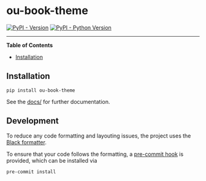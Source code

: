 # ou-book-theme

[![PyPI - Version](https://img.shields.io/pypi/v/ou-book-theme.svg)](https://pypi.org/project/ou-book-theme)
[![PyPI - Python Version](https://img.shields.io/pypi/pyversions/ou-book-theme.svg)](https://pypi.org/project/ou-book-theme)

-----

**Table of Contents**

- [Installation](#installation)

## Installation

```console
pip install ou-book-theme
```

See the [docs/](docs) for further documentation.

## Development

To reduce any code formatting and layouting issues, the project uses the [Black formatter](https://black.readthedocs.io/en/stable/).

To ensure that your code follows the formatting, a [pre-commit hook](https://pre-commit.com/) is provided, which can be installed via

```console
pre-commit install
```
